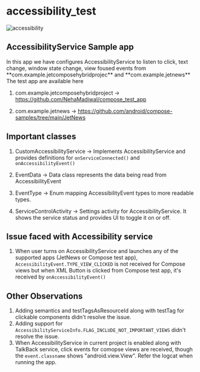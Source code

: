 ﻿# accessibility_test

![accessibility](https://github.com/user-attachments/assets/592179b9-a1c6-4cf7-860e-26a7364d2bee)


<h2>AccessibilityService Sample app</h2>
In this app we have configures AccessibilityService to listen to click, text change, window state change, view foused events from **com.example.jetcomposehybridprojec** and **com.example.jetnews**
The test app are available here 


1. com.example.jetcomposehybridproject -> https://github.com/NehaMadiwal/compose_test_app

2. com.example.jetnews -> https://github.com/android/compose-samples/tree/main/JetNews

<h2>Important classes</h2>

1. CustomAccessibilityService -> Implements AccessibilityService and provides definitions for `onServiceConnected()` and `onAccessibilityEvent()`
  
2. EventData -> Data class represents the data being read from AccessibilityEvent

3. EventType -> Enum mapping AccessibilityEvent types to more readable types.
   
4. ServiceControlActivity -> Settings activity for AccessibilityService. It shows the service status and provides UI to toggle it on or off.

<h2>Issue faced with Accessibility service</h2>

1. When user turns on AccessibilityService and launches any of the supported apps (JetNews or Compose test app), `AccessibilityEvent.TYPE_VIEW_CLICKED` is not received for Compose views but when XML Button is clicked from Compose test app, it's received by `onAccessibilityEvent()`

<h2>Other Observations</h2> 

1. Adding semantics and testTagsAsResourceId along with testTag for clickable components didn't resolve the issue.
2. Adding support for `AccessibilityServiceInfo.FLAG_INCLUDE_NOT_IMPORTANT_VIEWS` didn't resolve the issue.
3. When AccessibilityService in current project is enabled along with TalkBack service, click events for comopse views are received, though the `event.classname` shows "android.view.View". Refer the logcat when running the app.




